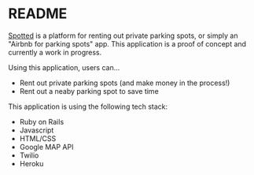 # README

[Spotted][] is a platform for renting out private parking spots, or simply an "Airbnb for parking spots" app.
This application is a proof of concept and currently a work in progress.

[Spotted]: https://spottedparking.herokuapp.com/ "Spotted"


Using this application, users can...
* Rent out private parking spots (and make money in the process!)
* Rent out a neaby parking spot to save time

This application is using the following tech stack:
* Ruby on Rails
* Javascript
* HTML/CSS
* Google MAP API
* Twilio
* Heroku

